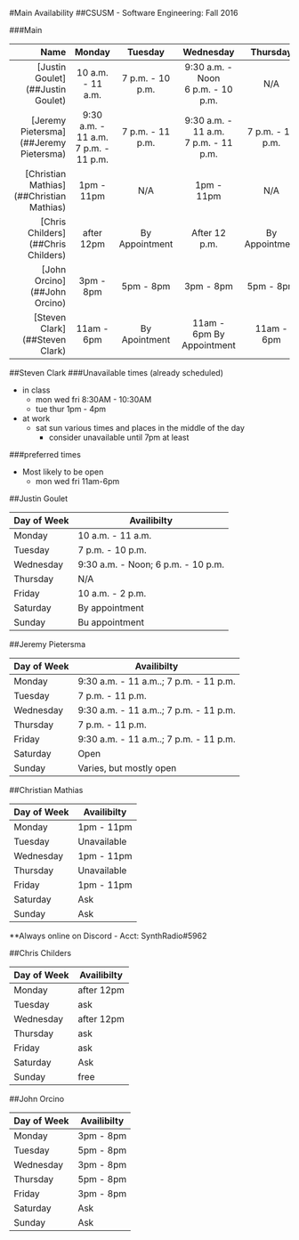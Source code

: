 #Main Availability
##CSUSM - Software Engineering: Fall 2016

###Main

|Name|Monday|Tuesday|Wednesday|Thursday|Friday|Saturday|Sunday|Notes|
|---:|:---:|:---:|:---:|:---:|:---:|:---:|:---:|---:|
|[Justin Goulet](##Justin Goulet)			| 10 a.m. - 11 a.m.	| 7 p.m. - 10 p.m.| 9:30 a.m. - Noon<br /> 6 p.m. - 10 p.m. | N/A | 10 a.m. - 2 p.m. | By Appointment | By Appointment | 
|[Jeremy Pietersma](##Jeremy Pietersma)		| 9:30 a.m. - 11 a.m.<br /> 7 p.m. - 11 p.m. | 7 p.m. - 11 p.m. | 9:30 a.m. - 11 a.m.<br /> 7 p.m. - 11 p.m. | 7 p.m. - 11 p.m. | 9:30 a.m. - 11 a.m.<br /> 7 p.m. - 11 p.m. | Open | Varies, but mostly open| |
|[Christian Mathias](##Christian Mathias)	| 1pm - 11pm 	| N/A | 1pm - 11pm | N/A | 1pm - 11pm | By Appointment | By Appointment | Always online on Discord <br /> Acct: SynthRadio#5962 | 
|[Chris Childers](##Chris Childers)		| after 12pm 	|  By Appointment |After 12 p.m. | By Appointment | By Appointment | By Appointment |Free |
|[John Orcino](##John Orcino)			| 3pm - 8pm	| 5pm - 8pm | 3pm - 8pm | 5pm - 8pm | 3pm - 8pm | By Appointment | By Appointment |
|[Steven Clark](##Steven Clark)		| 11am - 6pm | By Apointment| 11am - 6pm By Appointment| 11am - 6pm | By Appointment | after 7pm | after 7pm

##Steven Clark
###Unavailable times (already scheduled)
- in class
  - mon wed fri 8:30AM - 10:30AM
  - tue thur 1pm - 4pm
- at work
  - sat sun various times and places in the middle of the day
    - consider unavailable until 7pm at least

###preferred times
- Most likely to be open
  - mon wed fri 11am-6pm



##Justin Goulet

|Day of Week | Availibilty|
|---|---|
|Monday|	10 a.m. - 11 a.m.|
|Tuesday|	7 p.m. - 10 p.m.|
|Wednesday|	9:30 a.m. - Noon; 6 p.m. - 10 p.m.|
|Thursday|	N/A|
|Friday|	10 a.m. - 2 p.m.|
|Saturday|	By appointment|
|Sunday|	Bu appointment|


##Jeremy Pietersma

|Day of Week | Availibilty|
|---|---|
|Monday|	9:30 a.m. - 11 a.m..; 7 p.m. - 11 p.m.|
|Tuesday|	7 p.m. - 11 p.m.|
|Wednesday|	9:30 a.m. - 11 a.m..; 7 p.m. - 11 p.m.|
|Thursday|7 p.m. - 11 p.m.|
|Friday|	9:30 a.m. - 11 a.m..; 7 p.m. - 11 p.m.|
|Saturday|	Open|
|Sunday|	Varies, but mostly open|

##Christian Mathias

|Day of Week | Availibilty|
|---|---|
|Monday|	1pm - 11pm|
|Tuesday|	Unavailable|
|Wednesday|	1pm - 11pm|
|Thursday|	Unavailable|
|Friday|	1pm - 11pm|
|Saturday|  Ask|
|Sunday|	Ask|
**Always online on Discord - Acct: SynthRadio#5962

##Chris Childers

|Day of Week | Availibilty|
|---|---|
|Monday|	after 12pm|
|Tuesday|	ask|
|Wednesday|	after 12pm|
|Thursday|	ask|
|Friday|	ask|
|Saturday|  Ask|
|Sunday|	free|


##John Orcino

|Day of Week | Availibilty|
|---|---|
|Monday|	3pm - 8pm|
|Tuesday|	5pm - 8pm|
|Wednesday|	3pm - 8pm|
|Thursday|	5pm - 8pm|
|Friday|	3pm - 8pm|
|Saturday|  Ask|
|Sunday|	Ask|